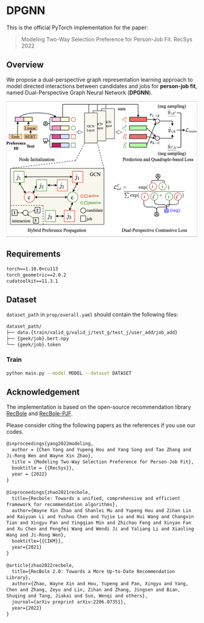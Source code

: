# DPGNN
This is the official PyTorch implementation for the paper:

> Modeling Two-Way Selection Preference for Person-Job Fit. RecSys 2022

## Overview

We propose a dual-perspective graph representation learning approach to model directed interactions between candidates and jobs for **person-job fit**, named Dual-Perspective Graph Neural Network (**DPGNN**).

![markdown picture](./asset/model.png)

## Requirements

```
torch==1.10.0+cu113
torch_geometric==2.0.2
cudatoolkit==11.3.1
```

## Dataset

`dataset_path` in `prop/overall.yaml` should contain the following files:

```
dataset_path/
├── data.{train/valid_g/valid_j/test_g/test_j/user_add/job_add}
├── {geek/job}.bert.npy
└── {geek/job}.token
```

### Train

```bash
python main.py --model MODEL --dataset DATASET
```

## Acknowledgement

The implementation is based on the open-source recommendation library [RecBole](https://github.com/RUCAIBox/RecBole) and [RecBole-PJF](https://github.com/RUCAIBox/RecBole-PJF).

Please consider citing the following papers as the references if you use our codes.

```
@inproceedings{yang2022modeling,
  author = {Chen Yang and Yupeng Hou and Yang Song and Tao Zhang and Ji-Rong Wen and Wayne Xin Zhao},
  title = {Modeling Two-Way Selection Preference for Person-Job Fit},
  booktitle = {{RecSys}},
  year = {2022}
}

@inproceedings{zhao2021recbole,
  title={Recbole: Towards a unified, comprehensive and efficient framework for recommendation algorithms},
  author={Wayne Xin Zhao and Shanlei Mu and Yupeng Hou and Zihan Lin and Kaiyuan Li and Yushuo Chen and Yujie Lu and Hui Wang and Changxin Tian and Xingyu Pan and Yingqian Min and Zhichao Feng and Xinyan Fan and Xu Chen and Pengfei Wang and Wendi Ji and Yaliang Li and Xiaoling Wang and Ji-Rong Wen},
  booktitle={{CIKM}},
  year={2021}
}

@article{zhao2022recbole,
  title={RecBole 2.0: Towards a More Up-to-Date Recommendation Library},
  author={Zhao, Wayne Xin and Hou, Yupeng and Pan, Xingyu and Yang, Chen and Zhang, Zeyu and Lin, Zihan and Zhang, Jingsen and Bian, Shuqing and Tang, Jiakai and Sun, Wenqi and others},
  journal={arXiv preprint arXiv:2206.07351},
  year={2022}
}
```

